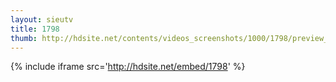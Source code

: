 ```yaml
---
layout: sieutv
title: 1798
thumb: http://hdsite.net/contents/videos_screenshots/1000/1798/preview_360p.mp4.jpg
---
```

{% include iframe src='http://hdsite.net/embed/1798' %}
 
